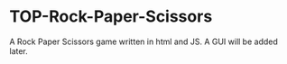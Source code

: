 # TOP-Rock-Paper-Scissors
A Rock Paper Scissors game written in html and JS.  A GUI will be added later.
